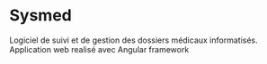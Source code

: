 # Sysmed
Logiciel de suivi et de gestion des dossiers médicaux informatisés. Application web realisé avec Angular framework
